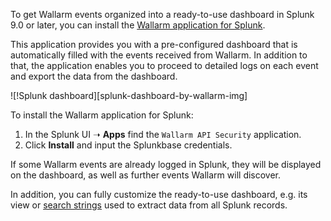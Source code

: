 To get Wallarm events organized into a ready-to-use dashboard in Splunk 9.0 or later, you can install the [Wallarm application for Splunk](https://splunkbase.splunk.com/app/6610).

This application provides you with a pre-configured dashboard that is automatically filled with the events received from Wallarm. In addition to that, the application enables you to proceed to detailed logs on each event and export the data from the dashboard.

![!Splunk dashboard][splunk-dashboard-by-wallarm-img]

To install the Wallarm application for Splunk:

1. In the Splunk UI ➝ **Apps** find the `Wallarm API Security` application.
1. Click **Install** and input the Splunkbase credentials.

If some Wallarm events are already logged in Splunk, they will be displayed on the dashboard, as well as further events Wallarm will discover.

In addition, you can fully customize the ready-to-use dashboard, e.g. its view or [search strings](https://docs.splunk.com/Documentation/Splunk/latest/SearchReference/Search) used to extract data from all Splunk records.
